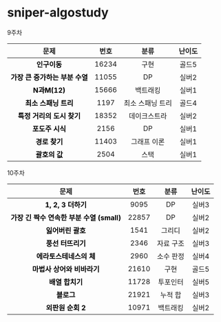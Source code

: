 # sniper-algostudy 

9주차

|                             문제                             | 번호  |       분류       | 난이도 |
| :----------------------------------------------------------: | :---: | :--------------: | :----: |
| <a href="https://www.acmicpc.net/problem/16234" style="text-decoration:none; color: black; font-weight:bold">인구이동</a> | 16234 |       구현       | 골드5  |
| <a href="https://www.acmicpc.net/problem/11055" style="text-decoration:none; color: black; font-weight:bold">가장 큰 증가하는 부분 수열</a> | 11055 |        DP        | 실버2  |
| <a href="https://www.acmicpc.net/problem/15666" style="text-decoration:none; color: black; font-weight:bold">N과M(12)</a> | 15666 |     백트래킹     | 실버1  |
| <a href="" style="text-decoration:none; color: black; font-weight:bold">최소 스패닝 트리</a> | 1197  | 최소 스패닝 트리 | 골드4  |
| <a href="https://www.acmicpc.net/problem/18352" style="text-decoration:none; color: black; font-weight:bold">특정 거리의 도시 찾기</a> | 18352 |   데이크스트라   | 실버2  |
| <a href="https://www.acmicpc.net/problem/2156" style="text-decoration:none; color: black; font-weight:bold">포도주 시식</a> | 2156  |        DP        | 실버1  |
| <a href="https://www.acmicpc.net/problem/11403" style="text-decoration:none; color: black; font-weight:bold">경로 찾기</a> | 11403 |   그래프 이론    | 실버1  |
| <a href="https://www.acmicpc.net/problem/2504" style="text-decoration:none; color: black; font-weight:bold">괄호의 값</a> | 2504  |       스택       | 실버1  |




10주차

|                             문제                             | 번호  |   분류    | 난이도 |
| :----------------------------------------------------------: | :---: | :-------: | :----: |
| <a href="https://www.acmicpc.net/problem/9095" style="text-decoration:none; color:black; font-weight:bold">1, 2, 3 더하기</a> | 9095  |    DP     | 실버3  |
| <a href="https://www.acmicpc.net/problem/22857" style="text-decoration:none; color:black; font-weight:bold">가장 긴 짝수 연속한 부분 수열 (small)</a> | 22857 |    DP     | 실버2  |
| <a href="https://www.acmicpc.net/problem/1541" style="text-decoration:none; color:black; font-weight:bold">잃어버린 괄호</a> | 1541  |  그리디   | 실버2  |
| <a href="https://www.acmicpc.net/problem/2346" style="text-decoration:none; color:black; font-weight:bold">풍선 터뜨리기</a> | 2346  | 자료 구조 | 실버3  |
| <a href="https://www.acmicpc.net/problem/2960" style="text-decoration:none; color:black; font-weight:bold">에라토스테네스의 체</a> | 2960  | 소수 판정 | 실버4  |
| <a href="https://www.acmicpc.net/problem/21610" style="text-decoration:none; color:black; font-weight:bold">마법사 상어와 비바라기</a> | 21610 |   구현    | 골드5  |
| <a href="https://www.acmicpc.net/problem/11728" style="text-decoration:none; color:black; font-weight:bold">배열 합치기</a> | 11728 | 투포인터  | 실버5  |
| <a href="https://www.acmicpc.net/problem/21921" style="text-decoration:none; color:black; font-weight:bold">블로그</a> | 21921 |  누적 합  | 실버3  |
| <a href="https://www.acmicpc.net/problem/10971" style="text-decoration:none; color:black; font-weight:bold">외판원 순회 2</a> | 10971 | 백트래킹  | 실버2  |




